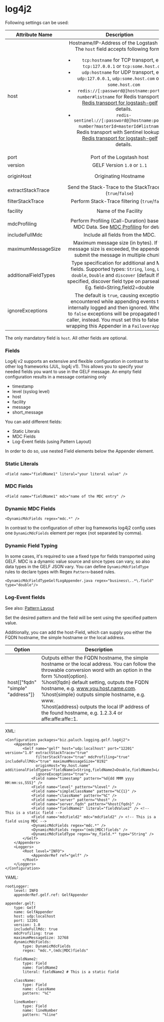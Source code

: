 log4j2
=========

Following settings can be used:

| Attribute Name    | Description                          | Default |
| ----------------- |:------------------------------------:|:-------:|
| host              | Hostname/IP-Address of the Logstash host. The `host` field accepts following forms: <ul><li>`tcp:hostname` for TCP transport, e. g. `tcp:127.0.0.1` or `tcp:some.host.com` </li><li>`udp:hostname` for UDP transport, e. g. `udp:127.0.0.1`, `udp:some.host.com` or just `some.host.com`  </li><li>`redis://[:password@]hostname:port/db-number#listname` for Redis transport. See [Redis transport for logstash-gelf](../redis.html) for details. </li><li>`redis-sentinel://[:password@]hostname:port/db-number?masterId=masterId#listname` for Redis transport with Sentinel lookup. See [Redis transport for logstash-gelf](../redis.html) for details. </li></ul> | none | 
| port              | Port of the Logstash host  | `12201` |
| version           | GELF Version `1.0` or `1.1` | `1.0` |
| originHost        | Originating Hostname  | FQDN Hostname |
| extractStackTrace | Send the Stack-Trace to the StackTrace field (`true`/`false`)  | `false` |
| filterStackTrace  | Perform Stack-Trace filtering (`true`/`false`)| `false` |
| facility          | Name of the Facility  | `logstash-gelf` |
| mdcProfiling      | Perform Profiling (Call-Duration) based on MDC Data. See [MDC Profiling](../mdcprofiling.html) for details  | `false` |
| includeFullMdc    | Include all fields from the MDC. | `false` |
| maximumMessageSize| Maximum message size (in bytes). If the message size is exceeded, the appender will submit the message in multiple chunks. | `8192` |
| additionalFieldTypes | Type specification for additional and MDC fields. Supported types: `String`, `long`, `Long`, `double`, `Double` and `discover` (default if not specified, discover field type on parseability). Eg. field=String,field2=double | `discover` for all additional fields |
|ignoreExceptions    | The default is `true`, causing exceptions encountered while appending events to be internally logged and then ignored. When set to `false` exceptions will be propagated to the caller, instead. You must set this to false when wrapping this Appender in a `FailoverAppender`.| `true` |

The only mandatory field is `host`. All other fields are optional.

### Fields

Log4j v2 supports an extensive and flexible configuration in contrast to other log frameworks (JUL, log4j v1). This allows you to specify your needed fields you want to use in the GELF message. An empty field configuration results in a message containing only

 * timestamp
 * level (syslog level)
 * host
 * facility
 * message
 * short_message

You can add different fields:

 * Static Literals
 * MDC Fields
 * Log-Event fields (using Pattern Layout)

In order to do so, use nested Field elements below the Appender element.

### Static Literals

    <Field name="fieldName1" literal="your literal value" />
    
### MDC Fields

    <Field name="fieldName1" mdc="name of the MDC entry" />

### Dynamic MDC Fields

    <DynamicMdcFields regex="mdc.*" />

In contrast to the configuration of other log frameworks log4j2 config uses one `DynamicMdcFields` element per regex (not separated by comma).

### Dynamic Field Typing

 In some cases, it's required to use a fixed type for fields transported using GELF. MDC is a
  dynamic value source and since types can vary, so also data types in the GELF JSON vary. You can define
  `DynamicMdcFieldType` rules to declare types with Regex `Pattern`-based rules.
  
    <DynamicMdcFieldTypeGelfLogAppender.java regex="business\..*\.field" type="double"/>
    
### Log-Event fields

See also: [Pattern Layout](http://logging.apache.org/log4j/2.x/manual/layouts.html#PatternLayout)

Set the desired pattern and the field will be sent using the specified pattern value. 

Additionally, you can add the host-Field, which can supply you either the FQDN hostname, the simple hostname or the local address.

Option | Description
--- | ---
host{["fqdn"<br/>"simple"<br/>"address"]} | Outputs either the FQDN hostname, the simple hostname or the local address. You can follow the throwable conversion word with an option in the form %host{option}. <br/> %host{fqdn} default setting, outputs the FQDN hostname, e.g. www.you.host.name.com. <br/>%host{simple} outputs simple hostname, e.g. www. <br/>%host{address} outputs the local IP address of the found hostname, e.g. 1.2.3.4 or affe:affe:affe::1. 

XML:
    
    <Configuration packages="biz.paluch.logging.gelf.log4j2">
        <Appenders>
            <Gelf name="gelf" host="udp:localhost" port="12201" version="1.0" extractStackTrace="true"
                  filterStackTrace="true" mdcProfiling="true" includeFullMdc="true" maximumMessageSize="8192" 
                  originHost="my.host.name" additionalFieldTypes="fieldName1=String,fieldName2=Double,fieldName3=Long"
                  ignoreExceptions="true">
                <Field name="timestamp" pattern="%d{dd MMM yyyy HH:mm:ss,SSS}" />
                <Field name="level" pattern="%level" />
                <Field name="simpleClassName" pattern="%C{1}" />
                <Field name="className" pattern="%C" />
                <Field name="server" pattern="%host" />
                <Field name="server.fqdn" pattern="%host{fqdn}" />
                <Field name="fieldName2" literal="fieldValue2" /> <!-- This is a static field -->
                <Field name="mdcField2" mdc="mdcField2" /> <!-- This is a field using MDC -->
                <DynamicMdcFields regex="mdc.*" />
                <DynamicMdcFields regex="(mdc|MDC)fields" />
                <DynamicMdcFieldType regex="my_field.*" type="String" />
            </Gelf>
        </Appenders>
        <Loggers>
            <Root level="INFO">
                <AppenderRef ref="gelf" />
            </Root>
        </Loggers>
    </Configuration>
      
YAML:

    rootLogger:
        level: INFO
        appenderRef.gelf.ref: GelfAppender

    appender.gelf:
        type: Gelf
        name: GelfAppender
        host: udp:localhost
        port: 12201
        version: 1.0
        includeFullMdc: true
        mdcProfiling: true
        maximumMessageSize: 32768
        dynamicMdcFields:
            type: DynamicMdcFields
            regex: "mdc.*,(mdc|MDC)fields"

        fieldName2:
            type: Field
            name: fieldName2
            literal: fieldName2 # This is a static field

        className:
            type: Field
            name: className
            pattern: "%C"
            
        lineNumber:
            type: Field
            name: lineNumber
            pattern: "%line"
